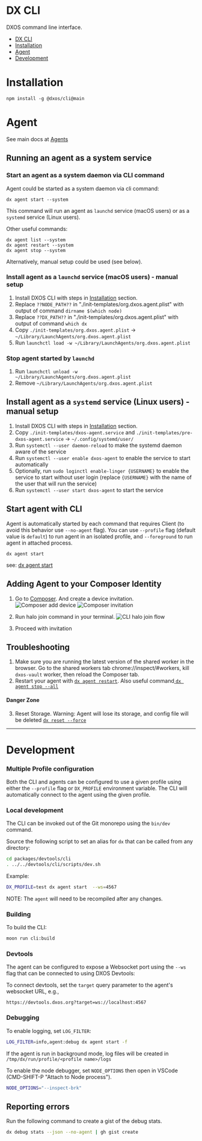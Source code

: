 # DX CLI

DXOS command line interface.

<!-- toc -->
* [DX CLI](#dx-cli)
* [Installation](#installation)
* [Agent](#agent)
* [Development](#development)
<!-- tocstop -->

# Installation
```terminal
npm install -g @dxos/cli@main
```

# Agent
See main docs at [Agents](https://docs.dxos.org/guide/cli/agent.html)

## Running an agent as a system service
### Start an agent as a system daemon via CLI command

Agent could be started as a system daemon via cli command:

```terminal
dx agent start --system
```

This command will run an agent as `launchd` service (macOS users) or as a `systemd` service (Linux users).

Other useful commands:

```terminal
dx agent list --system
dx agent restart --system
dx agent stop --system
```

Alternatively, manual setup could be used (see below).

### Install agent as a `launchd` service (macOS users) - manual setup
1. Install DXOS CLI with steps in [Installation](#Installation) section.
2. Replace `??NODE_PATH??` in "./init-templates/org.dxos.agent.plist" with output of command `dirname $(which node)`
3. Replace `??DX_PATH??` in "./init-templates/org.dxos.agent.plist" with output of command `which dx`
4. Copy `./init-templates/org.dxos.agent.plist` -> `~/Library/LaunchAgents/org.dxos.agent.plist`
5. Run `launchctl load -w ~/Library/LaunchAgents/org.dxos.agent.plist`

### Stop agent started by `launchd`
1. Run `launchctl unload -w ~/Library/LaunchAgents/org.dxos.agent.plist`
2. Remove `~/Library/LaunchAgents/org.dxos.agent.plist`

## Install agent as a `systemd` service (Linux users) - manual setup
1. Install DXOS CLI with steps in [Installation](#Installation) section.
1. Copy `./init-templates/dxos-agent.service` and `./init-templates/pre-dxos-agent.service` -> `~/.config/systemd/user/`
1. Run `systemctl --user daemon-reload` to make the systemd daemon aware of the service
1. Run `systemctl --user enable dxos-agent` to enable the service to start automatically
1. Optionally, run `sudo loginctl enable-linger {USERNAME}` to enable the service to start without user login (replace `{USERNAME}` with the name of the user that will run the service)
1. Run `systemctl --user start dxos-agent` to start the service

## Start agent with CLI
Agent is automatically started by each command that requires Client (to avoid this behavior use `--no-agent` flag). You can use `--profile` flag (default value is `default`) to run agent in an isolated profile, and `--foreground` to run agent in attached process.
```terminal
dx agent start
```
see: [dx agent start](#dx-agent-start)

## Adding Agent to your Composer Identity 
1. Go to [Composer](https://composer.dev.dxos.org). And create a device invitation.
![Composer add device](./public/composer-sidebar.png)
![Composer invitation](./public/composer-add-device.png)

2. Run halo join command in your terminal.
![CLI halo join flow](./public/cli-halo-join.png)

3. Proceed with invitation

## Troubleshooting
1. Make sure you are running the latest version of the shared worker in the browser. Go to the shared workers tab chrome://inspect/#workers, kill `dxos-vault` worker, then reload the Composer tab.
2. Restart your agent with [```dx agent restart```](#dx-agent-restart). Also useful command[ ```dx agent stop --all```](#dx-agent-stop)
#### Danger Zone
3. Reset Storage. Warning: Agent will lose its storage, and config file will be deleted [```dx reset --force```](#dx-reset)
---


# Development

### Multiple Profile configuration
Both the CLI and agents can be configured to use a given profile using either the `--profile` flag or `DX_PROFILE` environment variable.
The CLI will automatically connect to the agent using the given profile.

### Local development
The CLI can be invoked out of the Git monorepo using the `bin/dev` command.

Source the following script to set an alias for `dx` that can be called from any directory:

```bash
cd packages/devtools/cli
. ../../devtools/cli/scripts/dev.sh
```

Example:

```bash
DX_PROFILE=test dx agent start  --ws=4567
```

NOTE: The `agent` will need to be recompiled after any changes.

### Building
To build the CLI:

```bash
moon run cli:build
```

### Devtools
The agent can be configured to expose a Websocket port using the `--ws` flag that can be connected to using DXOS Devtools:

To connect devtools, set the `target` query parameter to the agent's websocket URL, e.g.,

`https://devtools.dxos.org?target=ws://localhost:4567`

### Debugging

To enable logging, set `LOG_FILTER`:

```bash
LOG_FILTER=info,agent:debug dx agent start -f
```

If the agent is run in background mode, log files will be created in `/tmp/dx/run/profile/<profile name>/logs`

To enable the node debugger, set `NODE_OPTIONS` then open in VSCode (CMD-SHIFT-P "Attach to Node process").

```bash
NODE_OPTIONS="--inspect-brk"
```

## Reporting errors

Run the following command to create a gist of the debug stats.

```bash
dx debug stats --json --no-agent | gh gist create
```
